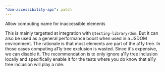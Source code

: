 ```yaml
---
"dom-accessibility-api": patch
---
```


Allow computing name for inaccessible elements

This is mainly targetted at integration with `@testing-library/dom`.
But it can also be used as a general performance boost when used in a JSDOM environment.
The rationale is that most elements are part of the a11y tree.
In those cases computing a11y tree exclusion is wasted.
Since it's expensive, we can disable it.
The recommendation is to only ignore a11y tree inclusion locally and specifically
enable it for the tests where you do know that a11y tree inclusion will play a role.
